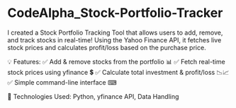 # CodeAlpha_Stock-Portfolio-Tracker
I created a Stock Portfolio Tracking Tool that allows users to add, remove, and track stocks in real-time! Using the Yahoo Finance API, it fetches live stock prices and calculates profit/loss based on the purchase price.

💡 Features:
✅ Add & remove stocks from the portfolio 📊
✅ Fetch real-time stock prices using yfinance 💲
✅ Calculate total investment & profit/loss 📉📈
✅ Simple command-line interface ⌨

🔧 Technologies Used: Python, yfinance API, Data Handling
